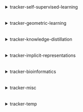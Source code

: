 
<details>
<summary>tracker-self-supervised-learning</summary>
<br>

| Repository Name                                                                         |
|:----------------------------------------------------------------------------------------|
| [Self-Supervised-Learning](https://github.com/SauravMaheshkar/Self-Supervised-Learning) |
| [SSL-Graphs](https://github.com/SauravMaheshkar/SSL-Graphs)                             |

</details>
<br>
<br>

<details>
<summary>tracker-geometric-learning</summary>
<br>

| Repository Name                                                                           |
|:------------------------------------------------------------------------------------------|
| [Graph-Property-Prediction](https://github.com/SauravMaheshkar/Graph-Property-Prediction) |
| [Link-Property-Prediction](https://github.com/SauravMaheshkar/Link-Property-Prediction)   |
| [Node-Property-Prediction](https://github.com/SauravMaheshkar/Node-Property-Prediction)   |
| [SSL-Graphs](https://github.com/SauravMaheshkar/SSL-Graphs)                               |

</details>
<br>
<br>

<details>
<summary>tracker-knowledge-distillation</summary>
<br>

| Repository Name                                                                     |
|:------------------------------------------------------------------------------------|
| [Knowledge-Distillation](https://github.com/SauravMaheshkar/Knowledge-Distillation) |

</details>
<br>
<br>

<details>
<summary>tracker-implicit-representations</summary>
<br>

| Repository Name                                 |
|:------------------------------------------------|
| [NeRF](https://github.com/SauravMaheshkar/NeRF) |

</details>
<br>
<br>

<details>
<summary>tracker-bioinformatics</summary>
<br>

| Repository Name                                                                         |
|:----------------------------------------------------------------------------------------|
| [Radiology-Classification](https://github.com/SauravMaheshkar/Radiology-Classification) |

</details>
<br>
<br>

<details>
<summary>tracker-misc</summary>
<br>

| Repository Name                                                                           |
|:------------------------------------------------------------------------------------------|
| [dotfiles](https://github.com/SauravMaheshkar/dotfiles)                                   |
| [kaggle](https://github.com/SauravMaheshkar/kaggle)                                       |
| [Personal-Notes](https://github.com/SauravMaheshkar/Personal-Notes)                       |
| [python-template](https://github.com/SauravMaheshkar/python-template)                     |
| [repos-tracker](https://github.com/SauravMaheshkar/repos-tracker)                         |
| [SauravMaheshkar](https://github.com/SauravMaheshkar/SauravMaheshkar)                     |
| [sauravmaheshkar.github.io](https://github.com/SauravMaheshkar/sauravmaheshkar.github.io) |

</details>
<br>
<br>

<details>
<summary>tracker-temp</summary>
<br>

| Repository Name                                                           |
|:--------------------------------------------------------------------------|
| [ci](https://github.com/SauravMaheshkar/ci)                               |
| [ColossalAI](https://github.com/SauravMaheshkar/ColossalAI)               |
| [cupy](https://github.com/SauravMaheshkar/cupy)                           |
| [DeepSpeed](https://github.com/SauravMaheshkar/DeepSpeed)                 |
| [flax](https://github.com/SauravMaheshkar/flax)                           |
| [geoopt](https://github.com/SauravMaheshkar/geoopt)                       |
| [hsf.github.io](https://github.com/SauravMaheshkar/hsf.github.io)         |
| [JAX-GalSim](https://github.com/SauravMaheshkar/JAX-GalSim)               |
| [jaxopt](https://github.com/SauravMaheshkar/jaxopt)                       |
| [jax_cosmo](https://github.com/SauravMaheshkar/jax_cosmo)                 |
| [mesh](https://github.com/SauravMaheshkar/mesh)                           |
| [MLFastSim](https://github.com/SauravMaheshkar/MLFastSim)                 |
| [pyg-lib](https://github.com/SauravMaheshkar/pyg-lib)                     |
| [pytorch_geometric](https://github.com/SauravMaheshkar/pytorch_geometric) |
| [t5x](https://github.com/SauravMaheshkar/t5x)                             |
| [torchmd](https://github.com/SauravMaheshkar/torchmd)                     |
| [trl](https://github.com/SauravMaheshkar/trl)                             |

</details>
<br>
<br>
